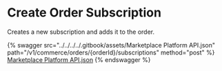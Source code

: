 # Create Order Subscription

Creates a new subscription and adds it to the order.



{% swagger src="../../../../.gitbook/assets/Marketplace Platform API.json" path="/v1/commerce/orders/{orderId}/subscriptions" method="post" %}
[Marketplace Platform API.json](<../../../../.gitbook/assets/Marketplace Platform API.json>)
{% endswagger %}

